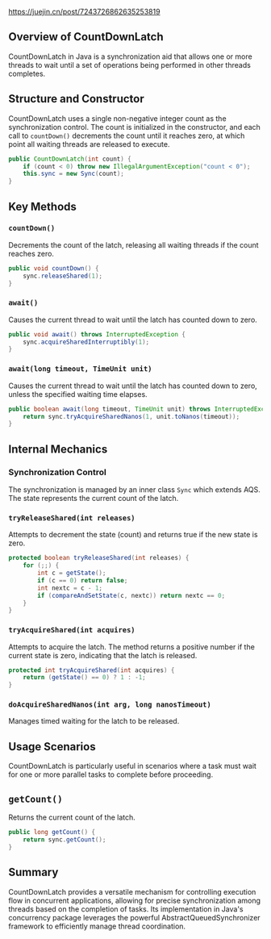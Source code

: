 https://juejin.cn/post/7243726862635253819
## Overview of CountDownLatch
CountDownLatch in Java is a synchronization aid that allows one or more threads to wait until a set of operations being performed in other threads completes.
## Structure and Constructor
CountDownLatch uses a single non-negative integer count as the synchronization control. The count is initialized in the constructor, and each call to `countDown()` decrements the count until it reaches zero, at which point all waiting threads are released to execute.
```java
public CountDownLatch(int count) {
    if (count < 0) throw new IllegalArgumentException("count < 0");
    this.sync = new Sync(count);
}
```
## Key Methods
### `countDown()`
Decrements the count of the latch, releasing all waiting threads if the count reaches zero.
```java
public void countDown() {
    sync.releaseShared(1);
}
```
### `await()`
Causes the current thread to wait until the latch has counted down to zero.
```java
public void await() throws InterruptedException {
    sync.acquireSharedInterruptibly(1);
}
```
### `await(long timeout, TimeUnit unit)`
Causes the current thread to wait until the latch has counted down to zero, unless the specified waiting time elapses.
```java
public boolean await(long timeout, TimeUnit unit) throws InterruptedException {
    return sync.tryAcquireSharedNanos(1, unit.toNanos(timeout));
}
```
## Internal Mechanics
### Synchronization Control
The synchronization is managed by an inner class `Sync` which extends AQS. The state represents the current count of the latch.
### `tryReleaseShared(int releases)`
Attempts to decrement the state (count) and returns true if the new state is zero.

```java
protected boolean tryReleaseShared(int releases) {
    for (;;) {
        int c = getState();
        if (c == 0) return false;
        int nextc = c - 1;
        if (compareAndSetState(c, nextc)) return nextc == 0;
    }
}
```
### `tryAcquireShared(int acquires)`
Attempts to acquire the latch. The method returns a positive number if the current state is zero, indicating that the latch is released.
```java
protected int tryAcquireShared(int acquires) {
    return (getState() == 0) ? 1 : -1;
}
```
### `doAcquireSharedNanos(int arg, long nanosTimeout)`
Manages timed waiting for the latch to be released.
## Usage Scenarios
CountDownLatch is particularly useful in scenarios where a task must wait for one or more parallel tasks to complete before proceeding.
## `getCount()`
Returns the current count of the latch.
```java
public long getCount() {
    return sync.getCount();
}
```
## Summary
CountDownLatch provides a versatile mechanism for controlling execution flow in concurrent applications, allowing for precise synchronization among threads based on the completion of tasks. Its implementation in Java's concurrency package leverages the powerful AbstractQueuedSynchronizer framework to efficiently manage thread coordination.